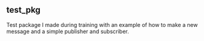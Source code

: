 ## test_pkg

Test package I made during training with an example of how to make a new message and a simple publisher and subscriber.
